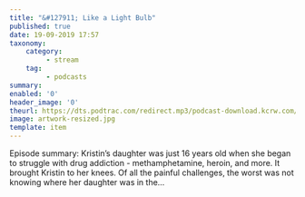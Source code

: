 ```yaml
---
title: "&#127911; Like a Light Bulb"
published: true
date: 19-09-2019 17:57
taxonomy:
    category:
         - stream
    tag:
         - podcasts
summary:
enabled: '0'
header_image: '0'
theurl: https://dts.podtrac.com/redirect.mp3/podcast-download.kcrw.com/kcrw/audio/podcast/etc/nw/KCRW-nocturne-like_a_light_bulb-190910.mp3
image: artwork-resized.jpg
template: item
---
```

 
Episode summary: Kristin’s daughter was just 16 years old when she began to struggle with drug addiction - methamphetamine, heroin, and more. It brought Kristin to her knees. Of all the painful challenges, the worst was not knowing where her daughter was in the…
